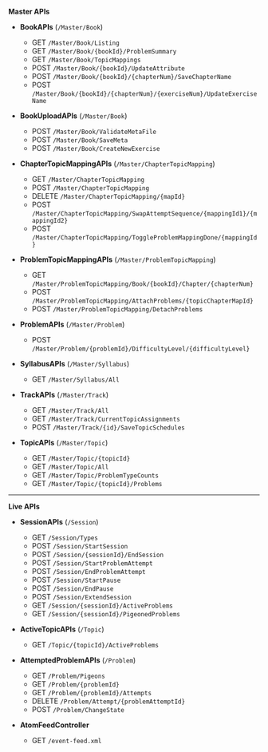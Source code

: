 **Master APIs**

* **BookAPIs** (`/Master/Book`)

    * GET `/Master/Book/Listing`
    * GET `/Master/Book/{bookId}/ProblemSummary`
    * GET `/Master/Book/TopicMappings`
    * POST `/Master/Book/{bookId}/UpdateAttribute`
    * POST `/Master/Book/{bookId}/{chapterNum}/SaveChapterName`
    * POST `/Master/Book/{bookId}/{chapterNum}/{exerciseNum}/UpdateExerciseName`

* **BookUploadAPIs** (`/Master/Book`)

    * POST `/Master/Book/ValidateMetaFile`
    * POST `/Master/Book/SaveMeta`
    * POST `/Master/Book/CreateNewExercise`

* **ChapterTopicMappingAPIs** (`/Master/ChapterTopicMapping`)

    * GET `/Master/ChapterTopicMapping`
    * POST `/Master/ChapterTopicMapping`
    * DELETE `/Master/ChapterTopicMapping/{mapId}`
    * POST `/Master/ChapterTopicMapping/SwapAttemptSequence/{mappingId1}/{mappingId2}`
    * POST `/Master/ChapterTopicMapping/ToggleProblemMappingDone/{mappingId}`

* **ProblemTopicMappingAPIs** (`/Master/ProblemTopicMapping`)

    * GET `/Master/ProblemTopicMapping/Book/{bookId}/Chapter/{chapterNum}`
    * POST `/Master/ProblemTopicMapping/AttachProblems/{topicChapterMapId}`
    * POST `/Master/ProblemTopicMapping/DetachProblems`

* **ProblemAPIs** (`/Master/Problem`)

    * POST `/Master/Problem/{problemId}/DifficultyLevel/{difficultyLevel}`

* **SyllabusAPIs** (`/Master/Syllabus`)

    * GET `/Master/Syllabus/All`

* **TrackAPIs** (`/Master/Track`)

    * GET `/Master/Track/All`
    * GET `/Master/Track/CurrentTopicAssignments`
    * POST `/Master/Track/{id}/SaveTopicSchedules`

* **TopicAPIs** (`/Master/Topic`)

    * GET `/Master/Topic/{topicId}`
    * GET `/Master/Topic/All`
    * GET `/Master/Topic/ProblemTypeCounts`
    * GET `/Master/Topic/{topicId}/Problems`

---

**Live APIs**

* **SessionAPIs** (`/Session`)

    * GET `/Session/Types`
    * POST `/Session/StartSession`
    * POST `/Session/{sessionId}/EndSession`
    * POST `/Session/StartProblemAttempt`
    * POST `/Session/EndProblemAttempt`
    * POST `/Session/StartPause`
    * POST `/Session/EndPause`
    * POST `/Session/ExtendSession`
    * GET `/Session/{sessionId}/ActiveProblems`
    * GET `/Session/{sessionId}/PigeonedProblems`

* **ActiveTopicAPIs** (`/Topic`)

    * GET `/Topic/{topicId}/ActiveProblems`

* **AttemptedProblemAPIs** (`/Problem`)

    * GET `/Problem/Pigeons`
    * GET `/Problem/{problemId}`
    * GET `/Problem/{problemId}/Attempts`
    * DELETE `/Problem/Attempt/{problemAttemptId}`
    * POST `/Problem/ChangeState`

* **AtomFeedController**

    * GET `/event-feed.xml`
